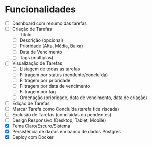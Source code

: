 # Funcionalidades

- [ ] Dashboard com resumo das tarefas
- [ ] Criação de Tarefas
    - [ ] Título
    - [ ] Descrição (opcional)
    - [ ] Prioridade (Alta, Média, Baixa)
    - [ ] Data de Vencimento
    - [ ] Tags (múltiplas)
- [ ] Visualização de Tarefas
    - [ ] Listagem de todas as tarefas
    - [ ] Filtragem por status (pendente/concluída)
    - [ ] Filtragem por prioridade
    - [ ] Filtragem por data de vencimento
    - [ ] Filtragem por tag
    - [ ] Ordenação (prioridade, data de vencimento, data de criação)
- [ ] Edição de Tarefas
- [ ] Marcar Tarefa como Concluída (tarefa fica riscada)
- [ ] Exclusão de Tarefas (concluídas ou pendentes)
- [ ] Design Responsivo (Desktop, Tablet, Mobile)
- [x] Tema Claro/Escuro/Sistema
- [x] Persistência de dados em banco de dados Postgres
- [x] Deploy com Docker 